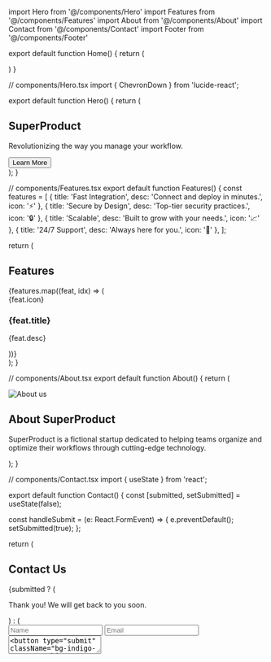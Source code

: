 import Hero from '@/components/Hero'
import Features from '@/components/Features'
import About from '@/components/About'
import Contact from '@/components/Contact'
import Footer from '@/components/Footer'

export default function Home() {
  return (
    <main className="scroll-smooth">
      <Hero />
      <Features />
      <About />
      <Contact />
      <Footer />
    </main>
  )
}

// components/Hero.tsx
import { ChevronDown } from 'lucide-react';

export default function Hero() {
  return (
    <section className="min-h-screen bg-gradient-to-r from-indigo-500 to-purple-600 text-white flex flex-col items-center justify-center text-center px-6">
      <h1 className="text-5xl font-bold mb-4">SuperProduct</h1>
      <p className="text-xl mb-6">Revolutionizing the way you manage your workflow.</p>
      <a href="#features">
        <button className="bg-white text-indigo-700 px-6 py-3 rounded-xl hover:bg-gray-200">Learn More</button>
      </a>
      <ChevronDown className="mt-10 animate-bounce" size={32} />
    </section>
  );
}

// components/Features.tsx
export default function Features() {
  const features = [
    { title: 'Fast Integration', desc: 'Connect and deploy in minutes.', icon: '⚡' },
    { title: 'Secure by Design', desc: 'Top-tier security practices.', icon: '🔒' },
    { title: 'Scalable', desc: 'Built to grow with your needs.', icon: '📈' },
    { title: '24/7 Support', desc: 'Always here for you.', icon: '💬' },
  ];

  return (
    <section id="features" className="py-16 px-8 bg-white text-gray-800">
      <h2 className="text-3xl font-bold text-center mb-12">Features</h2>
      <div className="grid md:grid-cols-2 lg:grid-cols-4 gap-8">
        {features.map((feat, idx) => (
          <div key={idx} className="bg-gray-100 rounded-2xl p-6 text-center shadow-md">
            <div className="text-4xl mb-4">{feat.icon}</div>
            <h3 className="text-xl font-semibold mb-2">{feat.title}</h3>
            <p>{feat.desc}</p>
          </div>
        ))}
      </div>
    </section>
  );
}

// components/About.tsx
export default function About() {
  return (
    <section className="py-16 px-8 bg-gray-50 text-gray-900 flex flex-col md:flex-row items-center gap-8">
      <img src="/about-illustration.svg" alt="About us" className="w-full md:w-1/2 rounded-xl" />
      <div>
        <h2 className="text-3xl font-bold mb-4">About SuperProduct</h2>
        <p>
          SuperProduct is a fictional startup dedicated to helping teams organize and
          optimize their workflows through cutting-edge technology.
        </p>
      </div>
    </section>
  );
}

// components/Contact.tsx
import { useState } from 'react';

export default function Contact() {
  const [submitted, setSubmitted] = useState(false);

  const handleSubmit = (e: React.FormEvent<HTMLFormElement>) => {
    e.preventDefault();
    setSubmitted(true);
  };

  return (
    <section className="py-16 px-8 bg-white text-gray-900" id="contact">
      <h2 className="text-3xl font-bold text-center mb-8">Contact Us</h2>
      {submitted ? (
        <p className="text-center text-green-600">Thank you! We will get back to you soon.</p>
      ) : (
        <form onSubmit={handleSubmit} className="max-w-xl mx-auto space-y-6">
          <input type="text" placeholder="Name" required className="w-full border p-3 rounded-xl" />
          <input type="email" placeholder="Email" required className="w-full border p-3 rounded-xl" />
          <textarea placeholder="Message" required className="w-full border p-3 rounded-xl h-32" />
          <button type="submit" className="bg-indigo-600 text-white px-6 py-3 rounded-xl hover:bg-indigo-700">Send</button>
        </form>
      )}
    </section>
  );
}

// components/Footer.tsx
export default function Footer() {
  return (
    <footer className="bg-gray-900 text-white py-6 text-center">
      <p>Contact: contact@superproduct.io</p>
      <div className="flex justify-center gap-4 mt-2">
        <a href="#" className="hover:underline">Twitter</a>
        <a href="#" className="hover:underline">LinkedIn</a>
        <a href="#" className="hover:underline">GitHub</a>
      </div>
    </footer>
  );
}
